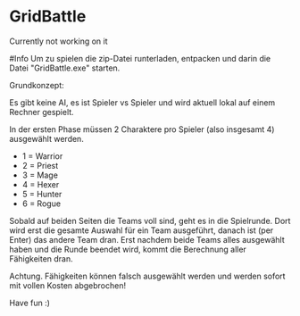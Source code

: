 # GridBattle
Currently not working on it

#Info
Um zu spielen die zip-Datei runterladen, entpacken und darin die Datei "GridBattle.exe" starten.

Grundkonzept:

Es gibt keine AI, es ist Spieler vs Spieler und wird aktuell lokal auf einem Rechner gespielt.

In der ersten Phase müssen 2 Charaktere pro Spieler (also insgesamt 4) ausgewählt werden.

* 1 = Warrior
* 2 = Priest
* 3 = Mage
* 4 = Hexer
* 5 = Hunter
* 6 = Rogue

Sobald auf beiden Seiten die Teams voll sind, geht es in die Spielrunde. Dort wird erst die gesamte Auswahl für ein Team ausgeführt, danach ist (per Enter) das andere Team dran. Erst nachdem beide Teams alles ausgewählt haben und die Runde beendet wird, kommt die Berechnung aller Fähigkeiten dran.

Achtung. Fähigkeiten können falsch ausgewählt werden und werden sofort mit vollen Kosten abgebrochen!


Have fun :)




